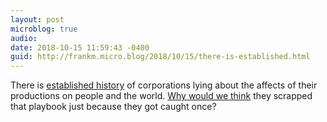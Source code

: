 ```yaml
---
layout: post
microblog: true
audio: 
date: 2018-10-15 11:59:43 -0400
guid: http://frankm.micro.blog/2018/10/15/there-is-established.html
---
```

There is [established history](http://www.who.int/tobacco/media/en/TobaccoExplained.pdf) of corporations lying about the affects of their productions on people and the world. [Why would we think](https://www.gq.com/story/billionaires-climate-change) they scrapped that playbook just because they got caught once?
